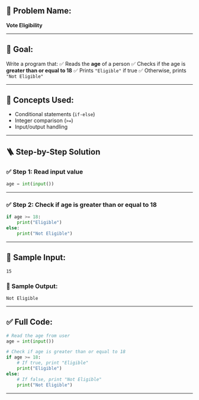 
## 🧩 **Problem Name:**

**Vote Eligibility**

---

## 🎯 **Goal:**

Write a program that:
✅ Reads the **age** of a person
✅ Checks if the age is **greater than or equal to 18**
✅ Prints `"Eligible"` if true
✅ Otherwise, prints `"Not Eligible"`

---

## 🧠 **Concepts Used:**

* Conditional statements (`if-else`)
* Integer comparison (`>=`)
* Input/output handling

---

## 🪜 **Step-by-Step Solution**

### ✅ Step 1: Read input value

```python
age = int(input())
```

---

### ✅ Step 2: Check if age is greater than or equal to 18

```python
if age >= 18:
    print("Eligible")
else:
    print("Not Eligible")
```

---

## 🧪 Sample Input:

```
15
```

### 🧾 Sample Output:

```
Not Eligible
```

---

## ✅ Full Code:

```python
# Read the age from user
age = int(input())

# Check if age is greater than or equal to 18
if age >= 18:
    # If true, print "Eligible"
    print("Eligible")
else:
    # If false, print "Not Eligible"
    print("Not Eligible")
```

---


